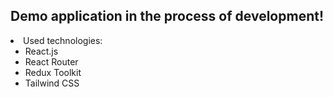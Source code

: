 ## Demo application in the process of development!

<li> Used technologies:

- React.js
- React Router
- Redux Toolkit
- Tailwind CSS
